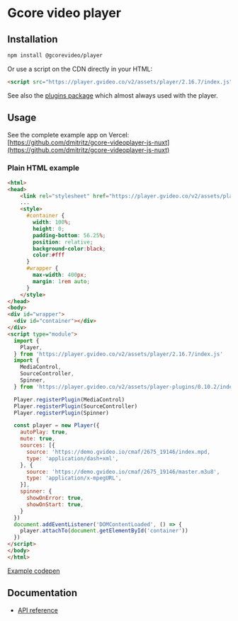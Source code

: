 # Gcore video player

## Installation

```bash
npm install @gcorevideo/player
```

Or use a script on the CDN directly in your HTML:

```html
<script src="https://player.gvideo.co/v2/assets/player/2.16.7/index.js"></script>
```

See also the [plugins package](../player-plugins/README.md) which almost always used with the player.

## Usage

See the complete example app on Vercel: [https://github.com/dmitritz/gcore-videoplayer-js-nuxt](https://github.com/dmitritz/gcore-videoplayer-js-nuxt)

### Plain HTML example

```html
<html>
<head>
    <link rel="stylesheet" href="https://player.gvideo.co/v2/assets/player-plugins/0.10.2/index.css" />
    ...
    <style>
      #container {
        width: 100%;
        height: 0;
        padding-bottom: 56.25%;
        position: relative;
        background-color:black;
        color:#fff
      }
      #wrapper {
        max-width: 400px;
        margin: 1rem auto;
      }
    </style>
</head>
<body>
<div id="wrapper">
  <div id="container"></div>
</div>
<script type="module">
  import {
    Player,
  } from 'https://player.gvideo.co/v2/assets/player/2.16.7/index.js'
  import {
    MediaControl,
    SourceController,
    Spinner,
  } from 'https://player.gvideo.co/v2/assets/player-plugins/0.10.2/index.js'

  Player.registerPlugin(MediaControl)
  Player.registerPlugin(SourceController)
  Player.registerPlugin(Spinner)

  const player = new Player({
    autoPlay: true,
    mute: true,
    sources: [{
      source: 'https://demo.gvideo.io/cmaf/2675_19146/index.mpd,
      type: 'application/dash+xml',
    }, {
      source: 'https://demo.gvideo.io/cmaf/2675_19146/master.m3u8',
      type: 'application/x-mpegURL',
    }],
    spinner: {
      showOnError: true,
      showOnStart: true,
    }
  })
  document.addEventListener('DOMContentLoaded', () => {
    player.attachTo(document.getElementById('container'))
  })
</script>
</body>
</html>
```

[Example codepen](https://codepen.io/dmitritz/pen/OPLdEab)

## Documentation

- [API reference](./docs/api/index.md)
